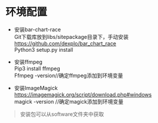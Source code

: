 # 环境配置

- 安装bar-chart-race  
  Git下载库放到libs/sitepackage目录下，手动安装  
  https://github.com/dexplo/bar_chart_race  
  Python3 setup.py install

- 安装ffmpeg  
  Pip3 install ffmpeg  
  Ffmpeg -version//确定ffmpeg添加到环境变量  

- 安装ImageMagick  
  https://imagemagick.org/script/download.php#windows  
  magick -version //确定magick添加到环境变量  

> 安装包可以从software文件夹中获取



